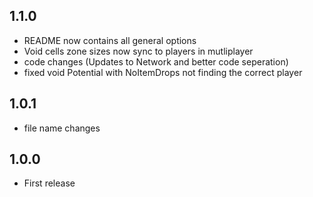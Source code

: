 ## 1.1.0

- README now contains all general options
- Void cells zone sizes now sync to players in mutliplayer
- code changes (Updates to Network and better code seperation)
- fixed void Potential with NoItemDrops not finding the correct player

## 1.0.1

- file name changes

## 1.0.0

- First release
